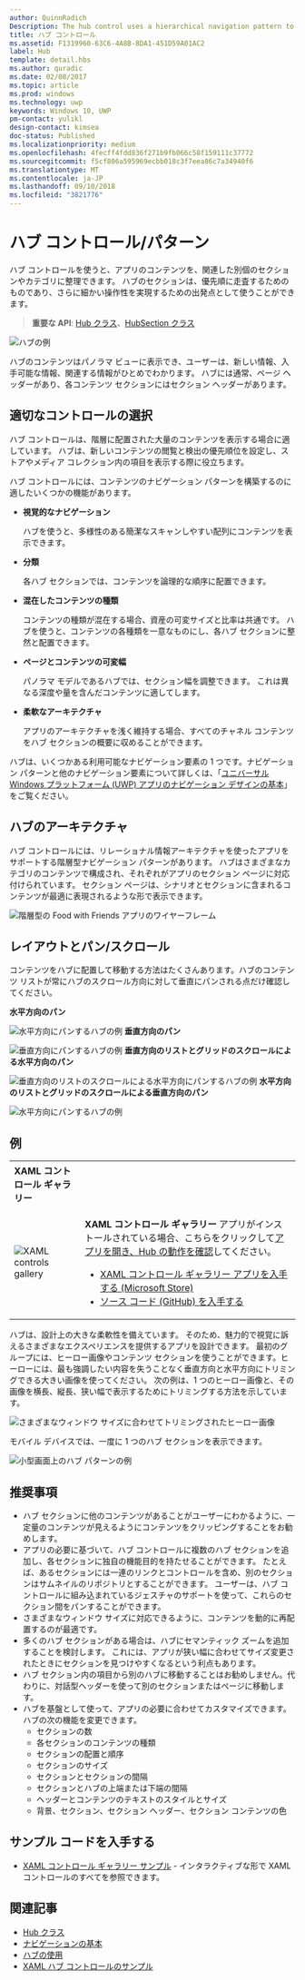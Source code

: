 ```yaml
---
author: QuinnRadich
Description: The hub control uses a hierarchical navigation pattern to support apps with a relational information architecture.
title: ハブ コントロール
ms.assetid: F1319960-63C6-4A8B-8DA1-451D59A01AC2
label: Hub
template: detail.hbs
ms.author: quradic
ms.date: 02/08/2017
ms.topic: article
ms.prod: windows
ms.technology: uwp
keywords: Windows 10, UWP
pm-contact: yulikl
design-contact: kimsea
doc-status: Published
ms.localizationpriority: medium
ms.openlocfilehash: 4fecff4fdd836f271b9fb066c58f159111c37772
ms.sourcegitcommit: f5cf806a595969ecbb018c3f7eea86c7a34940f6
ms.translationtype: MT
ms.contentlocale: ja-JP
ms.lasthandoff: 09/10/2018
ms.locfileid: "3821776"
---
```

# <a name="hub-controlpattern"></a>ハブ コントロール/パターン

 


ハブ コントロールを使うと、アプリのコンテンツを、関連した別個のセクションやカテゴリに整理できます。 ハブのセクションは、優先順に走査するためのものであり、さらに細かい操作性を実現するための出発点として使うことができます。

> **重要な API**: [Hub クラス](https://msdn.microsoft.com/library/windows/apps/dn251843)、[HubSection クラス](https://msdn.microsoft.com/library/windows/apps/dn251845)

![ハブの例](images/hub_example_tablet.png)

ハブのコンテンツはパノラマ ビューに表示でき、ユーザーは、新しい情報、入手可能な情報、関連する情報がひとめでわかります。 ハブには通常、ページ ヘッダーがあり、各コンテンツ セクションにはセクション ヘッダーがあります。


## <a name="is-this-the-right-control"></a>適切なコントロールの選択

ハブ コントロールは、階層に配置された大量のコンテンツを表示する場合に適しています。 ハブは、新しいコンテンツの閲覧と検出の優先順位を設定し、ストアやメディア コレクション内の項目を表示する際に役立ちます。

ハブ コントロールには、コンテンツのナビゲーション パターンを構築するのに適したいくつかの機能があります。

-   **視覚的なナビゲーション**

    ハブを使うと、多様性のある簡潔なスキャンしやすい配列にコンテンツを表示できます。

-   **分類**

    各ハブ セクションでは、コンテンツを論理的な順序に配置できます。

-   **混在したコンテンツの種類**

    コンテンツの種類が混在する場合、資産の可変サイズと比率は共通です。 ハブを使うと、コンテンツの各種類を一意なものにし、各ハブ セクションに整然と配置できます。

-   **ページとコンテンツの可変幅**

    パノラマ モデルであるハブでは、セクション幅を調整できます。 これは異なる深度や量を含んだコンテンツに適してします。

-   **柔軟なアーキテクチャ**

    アプリのアーキテクチャを浅く維持する場合、すべてのチャネル コンテンツをハブ セクションの概要に収めることができます。

ハブは、いくつかある利用可能なナビゲーション要素の 1 つです。ナビゲーション パターンと他のナビゲーション要素について詳しくは、「[ユニバーサル Windows プラットフォーム (UWP) アプリのナビゲーション デザインの基本](../basics/navigation-basics.md)」をご覧ください。

## <a name="hub-architecture"></a>ハブのアーキテクチャ

ハブ コントロールには、リレーショナル情報アーキテクチャを使ったアプリをサポートする階層型ナビゲーション パターンがあります。 ハブはさまざまなカテゴリのコンテンツで構成され、それぞれがアプリのセクション ページに対応付けられています。 セクション ページは、シナリオとセクションに含まれるコンテンツが最適に表現されるような形で表示できます。

![階層型の Food with Friends アプリのワイヤーフレーム](images/navigation_diagram_food_with_friends_app_new.png)

## <a name="layouts-and-panningscrolling"></a>レイアウトとパン/スクロール

コンテンツをハブに配置して移動する方法はたくさんあります。ハブのコンテンツ リストが常にハブのスクロール方向に対して垂直にパンされる点だけ確認してください。

**水平方向のパン**

![水平方向にパンするハブの例](images/controls_hub_horizontal_pan.png)
**垂直方向のパン**

![垂直方向にパンするハブの例](images/controls_hub_vertical_pan.png)
**垂直方向のリストとグリッドのスクロールによる水平方向のパン**

![垂直方向のリストのスクロールによる水平方向にパンするハブの例](images/controls_hub_horizontal_vertical_scroll.png)
**水平方向のリストとグリッドのスクロールによる垂直方向のパン**

![水平方向にパンするハブの例](images/controls_hub_vertical_horizontal_scroll.png)

## <a name="examples"></a>例

<table>
<th align="left">XAML コントロール ギャラリー<th>
<tr>
<td><img src="images/xaml-controls-gallery-sm.png" alt="XAML controls gallery"></img></td>
<td>
    <p><strong style="font-weight: semi-bold">XAML コントロール ギャラリー</strong> アプリがインストールされている場合、こちらをクリックして<a href="xamlcontrolsgallery:/item/Hub">アプリを開き、Hub の動作を確認</a>してください。</p>
    <ul>
    <li><a href="https://www.microsoft.com/store/productId/9MSVH128X2ZT">XAML コントロール ギャラリー アプリを入手する (Microsoft Store)</a></li>
    <li><a href="https://github.com/Microsoft/Windows-universal-samples/tree/master/Samples/XamlUIBasics">ソース コード (GitHub) を入手する</a></li>
    </ul>
</td>
</tr>
</table>

ハブは、設計上の大きな柔軟性を備えています。 そのため、魅力的で視覚に訴えるさまざまなエクスペリエンスを提供するアプリを設計できます。 最初のグループには、ヒーロー画像やコンテンツ セクションを使うことができます。ヒーローには、最も強調したい内容を失うことなく垂直方向と水平方向にトリミングできる大きい画像を使ってください。 次の例は、1 つのヒーロー画像と、その画像を横長、縦長、狭い幅で表示するためにトリミングする方法を示しています。

![さまざまなウィンドウ サイズに合わせてトリミングされたヒーロー画像](images/hub_hero_cropped2.png)

モバイル デバイスでは、一度に 1 つのハブ セクションを表示できます。

![小型画面上のハブ パターンの例](images/phone_hub_example.png)

## <a name="recommendations"></a>推奨事項

-   ハブ セクションに他のコンテンツがあることがユーザーにわかるように、一定量のコンテンツが見えるようにコンテンツをクリッピングすることをお勧めします。
-   アプリの必要に基づいて、ハブ コントロールに複数のハブ セクションを追加し、各セクションに独自の機能目的を持たせることができます。 たとえば、あるセクションには一連のリンクとコントロールを含め、別のセクションはサムネイルのリポジトリとすることができます。 ユーザーは、ハブ コントロールに組み込まれているジェスチャのサポートを使って、これらのセクション間をパンすることができます。
-   さまざまなウィンドウ サイズに対応できるように、コンテンツを動的に再配置するのが最適です。
-   多くのハブ セクションがある場合は、ハブにセマンティック ズームを追加することを検討します。 これには、アプリが狭い幅に合わせてサイズ変更されたときにセクションを見つけやすくなるという利点もあります。
-   ハブ セクション内の項目から別のハブに移動することはお勧めしません。代わりに、対話型ヘッダーを使って別のセクションまたはページに移動します。
-   ハブを基盤として使って、アプリの必要に合わせてカスタマイズできます。 ハブの次の機能を変更できます。
    -   セクションの数
    -   各セクションのコンテンツの種類
    -   セクションの配置と順序
    -   セクションのサイズ
    -   セクションとセクションの間隔
    -   セクションとハブの上端または下端の間隔
    -   ヘッダーとコンテンツのテキストのスタイルとサイズ
    -   背景、セクション、セクション ヘッダー、セクション コンテンツの色

## <a name="get-the-sample-code"></a>サンプル コードを入手する

- [XAML コントロール ギャラリー サンプル](https://github.com/Microsoft/Windows-universal-samples/tree/master/Samples/XamlUIBasics) - インタラクティブな形で XAML コントロールのすべてを参照できます。

## <a name="related-articles"></a>関連記事

- [Hub クラス](https://msdn.microsoft.com/library/windows/apps/dn251843)
- [ナビゲーションの基本](../basics/navigation-basics.md)
- [ハブの使用](https://msdn.microsoft.com/library/windows/apps/xaml/dn308518)
- [XAML ハブ コントロールのサンプル](http://go.microsoft.com/fwlink/p/?LinkID=310072)
